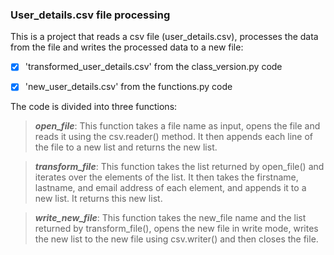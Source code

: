 ### User_details.csv file processing

This is a project that reads a csv file (user_details.csv), processes the data from the file and writes the processed data to a new file:
- [x] 'transformed_user_details.csv' from the class_version.py code
- [x] 'new_user_details.csv' from the functions.py code 


The code is divided into three functions:

> ***open_file***: This function takes a file name as input, opens the file and reads it using the csv.reader() method. It then appends each line of the file to a new list and returns the new list.

> ***transform_file***: This function takes the list returned by open_file() and iterates over the elements of the list. It then takes the firstname, lastname, and email address of each element, and appends it to a new list. It returns this new list.

> ***write_new_file***: This function takes the new_file name and the list returned by transform_file(), opens the new file in write mode, writes the new list to the new file using csv.writer() and then closes the file.




